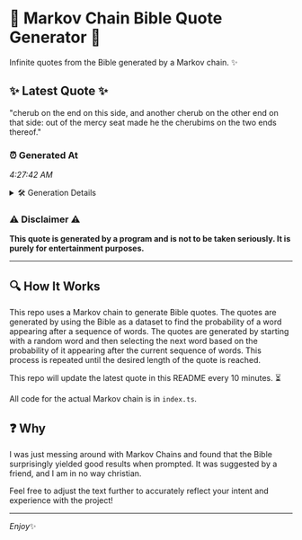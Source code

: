 # 📖 Markov Chain Bible Quote Generator 📖

Infinite quotes from the Bible generated by a Markov chain. ✨

## ✨ Latest Quote ✨
"cherub on the end on this side, and another cherub on the other end on that side: out of the mercy seat made he the cherubims on the two ends thereof."

### ⏰ Generated At
*4:27:42 AM*

<details>
    <summary>🛠️ Generation Details</summary>
    <p>
        <strong>🌱 Seed:</strong> cherub<br>
        <strong>🔄 Iterations:</strong> 30<br>
        <strong>📜 Context History:</strong><br>[ cherub ]: on<br>[ cherub, on ]: the<br>[ cherub, on, the ]: end<br>[ cherub, on, the, end ]: on<br>[ cherub, on, the, end, on ]: this<br>[ cherub, on, the, end, on, this ]: side,<br>[ on, the, end, on, this, side, ]: and<br>[ the, end, on, this, side,, and ]: another<br>[ end, on, this, side,, and, another ]: cherub<br>[ on, this, side,, and, another, cherub ]: on<br>[ this, side,, and, another, cherub, on ]: the<br>[ side,, and, another, cherub, on, the ]: other<br>[ and, another, cherub, on, the, other ]: end<br>[ another, cherub, on, the, other, end ]: on<br>[ cherub, on, the, other, end, on ]: that<br>[ on, the, other, end, on, that ]: side:<br>[ the, other, end, on, that, side: ]: out<br>[ other, end, on, that, side:, out ]: of<br>[ end, on, that, side:, out, of ]: the<br>[ on, that, side:, out, of, the ]: mercy<br>[ that, side:, out, of, the, mercy ]: seat<br>[ side:, out, of, the, mercy, seat ]: made<br>[ out, of, the, mercy, seat, made ]: he<br>[ of, the, mercy, seat, made, he ]: the<br>[ the, mercy, seat, made, he, the ]: cherubims<br>[ mercy, seat, made, he, the, cherubims ]: on<br>[ seat, made, he, the, cherubims, on ]: the<br>[ made, he, the, cherubims, on, the ]: two<br>[ he, the, cherubims, on, the, two ]: ends<br>[ the, cherubims, on, the, two, ends ]: thereof.<br>
    </p>
</details>

### ⚠️ Disclaimer ⚠️
**This quote is generated by a program and is not to be taken seriously. It is purely for entertainment purposes.**

---

## 🔍 How It Works

This repo uses a Markov chain to generate Bible quotes. The quotes are generated by using the Bible as a dataset to find the probability of a word appearing after a sequence of words. The quotes are generated by starting with a random word and then selecting the next word based on the probability of it appearing after the current sequence of words. This process is repeated until the desired length of the quote is reached.

This repo will update the latest quote in this README every 10 minutes. ⏳

All code for the actual Markov chain is in `index.ts`.

## ❓ Why

I was just messing around with Markov Chains and found that the Bible surprisingly yielded good results when prompted. 
It was suggested by a friend, and I am in no way christian.

Feel free to adjust the text further to accurately reflect your intent and experience with the project!

---

*Enjoy*✨
